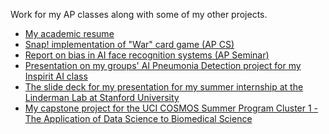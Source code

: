 
Work for my AP classes along with some of my other projects.

- [My academic resume](https://github.com/michaeltm365/Misc/blob/main/MM%20Academic%20Resume%20Revised.docx%20(2).pdf)
- [Snap! implementation of "War" card game (AP CS)](https://snap.berkeley.edu/project?user=mm31985&project=AP%20Create%20Task)
- [Report on bias in AI face recognition systems (AP Seminar)](https://github.com/michaeltm365/AP/blob/main/Michael%20Murphy%20Real%20IRR%20(2).pdf)
- [Presentation on my groups' AI Pneumonia Detection project for my Inspirit AI class](https://github.com/michaeltm365/Misc/blob/main/Github%20Copy%20of%20Pneumonia%20Detection%20w_%20Ryan.pdf)
- [The slide deck for my presentation for my summer internship at the Linderman Lab at Stanford University](https://github.com/michaeltm365/Misc/blob/main/Linderman%20Lab%20Presentation%20Slides%20(1).pdf)
- [My capstone project for the UCI COSMOS Summer Program Cluster 1 - The Application of Data Science to Biomedical Science](https://github.com/michaeltm365/Misc/blob/main/Research%20Poster%20-%20COSMOS%20Capstone%20Project%20(3).pdf)
